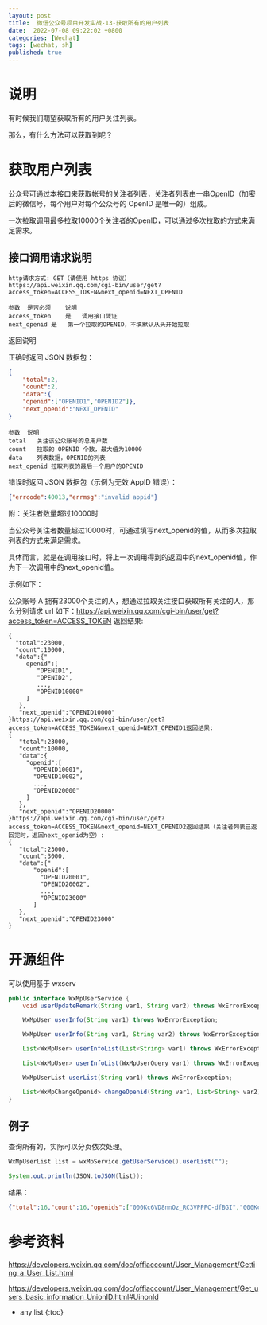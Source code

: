 ```yaml
---
layout: post
title:  微信公众号项目开发实战-13-获取所有的用户列表
date:  2022-07-08 09:22:02 +0800
categories: [Wechat]
tags: [wechat, sh]
published: true
---
```


# 说明

有时候我们期望获取所有的用户关注列表。

那么，有什么方法可以获取到呢？

# 获取用户列表

公众号可通过本接口来获取帐号的关注者列表，关注者列表由一串OpenID（加密后的微信号，每个用户对每个公众号的 OpenID 是唯一的）组成。

一次拉取调用最多拉取10000个关注者的OpenID，可以通过多次拉取的方式来满足需求。

## 接口调用请求说明

```
http请求方式: GET（请使用 https 协议）
https://api.weixin.qq.com/cgi-bin/user/get?access_token=ACCESS_TOKEN&next_openid=NEXT_OPENID
```

```
参数	是否必须	说明
access_token	是	调用接口凭证
next_openid	是	第一个拉取的OPENID，不填默认从头开始拉取
```

返回说明

正确时返回 JSON 数据包：

```json
{
    "total":2,
    "count":2,
    "data":{
    "openid":["OPENID1","OPENID2"]},
    "next_openid":"NEXT_OPENID"
}
```

```
参数	说明
total	关注该公众账号的总用户数
count	拉取的 OPENID 个数，最大值为10000
data	列表数据，OPENID的列表
next_openid	拉取列表的最后一个用户的OPENID
```

错误时返回 JSON 数据包（示例为无效 AppID 错误）：

```json
{"errcode":40013,"errmsg":"invalid appid"}
```

附：关注者数量超过10000时

当公众号关注者数量超过10000时，可通过填写next_openid的值，从而多次拉取列表的方式来满足需求。

具体而言，就是在调用接口时，将上一次调用得到的返回中的next_openid值，作为下一次调用中的next_openid值。

示例如下：

公众账号 A 拥有23000个关注的人，想通过拉取关注接口获取所有关注的人，那么分别请求 url 如下：https://api.weixin.qq.com/cgi-bin/user/get?access_token=ACCESS_TOKEN 返回结果:

```
{
  "total":23000,
  "count":10000,
  "data":{"
     openid":[
        "OPENID1",
        "OPENID2",
        ...,
        "OPENID10000"
     ]
   },
   "next_openid":"OPENID10000"
}https://api.weixin.qq.com/cgi-bin/user/get?access_token=ACCESS_TOKEN&next_openid=NEXT_OPENID1返回结果:
{
   "total":23000,
   "count":10000,
   "data":{
     "openid":[
       "OPENID10001",
       "OPENID10002",
       ...,
       "OPENID20000"
     ]
   },
   "next_openid":"OPENID20000"
}https://api.weixin.qq.com/cgi-bin/user/get?access_token=ACCESS_TOKEN&next_openid=NEXT_OPENID2返回结果（关注者列表已返回完时，返回next_openid为空）:
{
   "total":23000,
   "count":3000,
   "data":{"
       "openid":[
         "OPENID20001",
         "OPENID20002",
         ...,
         "OPENID23000"
       ]
   },
   "next_openid":"OPENID23000"
}
```

# 开源组件

可以使用基于 wxserv

```java
public interface WxMpUserService {
    void userUpdateRemark(String var1, String var2) throws WxErrorException;

    WxMpUser userInfo(String var1) throws WxErrorException;

    WxMpUser userInfo(String var1, String var2) throws WxErrorException;

    List<WxMpUser> userInfoList(List<String> var1) throws WxErrorException;

    List<WxMpUser> userInfoList(WxMpUserQuery var1) throws WxErrorException;

    WxMpUserList userList(String var1) throws WxErrorException;

    List<WxMpChangeOpenid> changeOpenid(String var1, List<String> var2) throws WxErrorException;
}
```

## 例子

查询所有的，实际可以分页依次处理。

```java
WxMpUserList list = wxMpService.getUserService().userList("");

System.out.println(JSON.toJSON(list));
```

结果：

```json
{"total":16,"count":16,"openids":["000Kc6VD8nnOz_RC3VPPPC-dfBGI","000Kc6bg_WOGsCy4Q8P0oWOrZmBs","000Kc6cGfPhbchLolkXqni0xMjyo","000Kc6RPORnAK94hwQAALHwzo_J8","000Kc6R6-KwnH_LDIsqyplSOAPak","000Kc6VYjK-buG_Xbkg2PF4iV6F8","000Kc6T3XA5eoobRr7PqHmBfdUpY","000Kc6UE42KA65XJiGbpnxL65ESw","000Kc6Vyyw5QU1HiTatlkq-pfzyw","000Kc6RUi_gzfUbSzxhBB3SU1W7o","000Kc6Sl76K95T0SPK3Bn2HdJX4Y","000Kc6WpaGCU6o963vENiEa5FLaw","000Kc6U9N9deUVaXciwJoqNyqk_w","000Kc6cdxX-qGcZgqngRzv1MY7Pc","000Kc6ZBsRic98LDG0gZU-rSe6Lc","000Kc6ckvXambobnkkqTMhCkxc2s"],"nextOpenid":"000Kc6ckvXambobnkkqTMhCkxc2s"}
```

# 参考资料

https://developers.weixin.qq.com/doc/offiaccount/User_Management/Getting_a_User_List.html

https://developers.weixin.qq.com/doc/offiaccount/User_Management/Get_users_basic_information_UnionID.html#UinonId

* any list
{:toc}